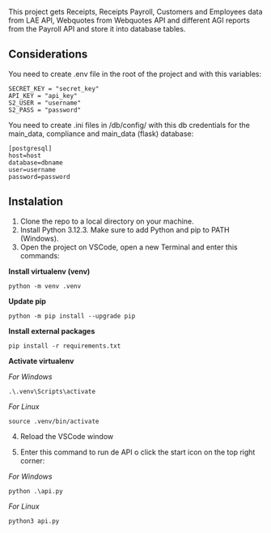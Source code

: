 This project gets Receipts, Receipts Payroll, Customers and Employees data from LAE API, Webquotes from Webquotes API and different AGI reports from the Payroll API and store it into database tables.

## Considerations

You need to create .env file in the root of the project and with this variables:

    SECRET_KEY = "secret_key"
    API_KEY = "api_key"
    S2_USER = "username"
    S2_PASS = "password"

You need to create .ini files in /db/config/ with this db credentials for the main_data,  compliance and main_data (flask) database:

    [postgresql]
    host=host
    database=dbname
    user=username
    password=password

## Instalation
1. Clone the repo to a local directory on your machine.
2. Install Python 3.12.3. Make sure to add Python and pip to PATH (Windows).
3. Open the project on VSCode, open a new Terminal and enter this commands:    

**Install virtualenv (venv)**

    python -m venv .venv

**Update pip**

    python -m pip install --upgrade pip

**Install external packages**

    pip install -r requirements.txt

**Activate virtualenv**

*For Windows*

    .\.venv\Scripts\activate

*For Linux*

    source .venv/bin/activate

4. Reload the VSCode window

5. Enter this command to run de API o click the start icon on the top right corner:

*For Windows*

    python .\api.py

*For Linux*

    python3 api.py
